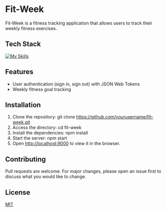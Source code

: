# Fit-Week

Fit-Week is a fitness tracking application that allows users to track their weekly fitness exercises.

## Tech Stack
[![My Skills](https://skillicons.dev/icons?i=js,react,html,css,nodejs,mongodb,express,webpack)](https://skillicons.dev)

## Features

- User authentication (sign in, sign out) with JSON Web Tokens
- Weekly fitness goal tracking

## Installation

1. Clone the repository: git clone https://github.com/yourusername/fit-week.git
2. Access the directory: cd fit-week
3. Install the dependencies: npm install
4. Start the server: npm start
5. Open [http://localhost:9000](http://localhost:9000) to view it in the browser.

## Contributing

Pull requests are welcome. For major changes, please open an issue first to discuss what you would like to change.

## License

[MIT](https://choosealicense.com/licenses/mit/)
